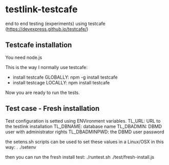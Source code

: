 # testlink-testcafe
end to end testing (experiments) using testcafe (https://devexpress.github.io/testcafe/)

## Testcafe installation
You need node.js

This is the way I normally use testcafe:
* install testcafe GLOBALLY: npm -g install testcafe
* install testcage LOCALLY: npm install testcafe

Now you are ready to run the tests.

## Test case - Fresh installation
Test configuration is setted using ENVironment variables.
TL_URL: URL to the testlink installation
TL_DBNAME: database name
TL_DBADMIN: DBMD user with administrator rights
TL_DBADMINPWD: the DBMD user password

the setens.sh scripts can be used to set these values in a Linux/OSX in this way:
. ./setenv

then you can run the fresh install test:
./runtest.sh ./test/fresh-install.js

